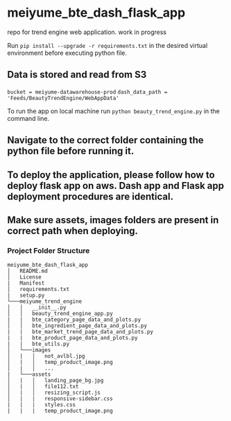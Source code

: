 # meiyume_bte_dash_flask_app
repo for trend engine web application.
work in progress

Run `pip install --upgrade -r requirements.txt` in the desired virtual environment before executing python file.

## Data is stored and read from S3
`bucket = meiyume-datawarehouse-prod`
`dash_data_path = 'Feeds/BeautyTrendEngine/WebAppData'`


To run the app on local machine run `python beauty_trend_engine.py` in the command line.
## Navigate to the correct folder containing the python file before running it.

## To deploy the application, please follow how to deploy flask app on aws. Dash app and Flask app deployment procedures are identical.

## Make sure assets, images folders are present in correct path when deploying.

### Project Folder Structure
```
meiyume_bte_dash_flask_app
│   README.md
│   License
|   Manifest
│   requirements.txt
|   setup.py
└───meiyume_trend_engine
│   │   __init__.py
│   │   beauty_trend_engine_app.py
|   |   bte_category_page_data_and_plots.py
│   │   bte_ingredient_page_data_and_plots.py
|   |   bte_market_trend_page_data_and_plots.py
|   |   bte_product_page_data_and_plots.py
|   |   bte_utils.py
│   └───images
│   |   │   not_avlbl.jpg
│   |   │   temp_product_image.png
│   |   │   ...
|   └───assets
│   |   │   landing_page_bg.jpg
│   |   │   file112.txt
│   |   │   resizing_script.js
│   |   |   responsive-sidebar.css
|   |   |   styles.css
|   |   |   temp_product_image.png
```